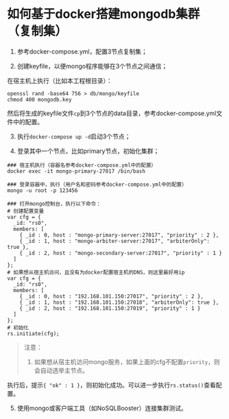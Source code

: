 # 如何基于docker搭建mongodb集群（复制集）

1. 参考docker-compose.yml，配置3节点复制集；

2. 创建keyfile，以便mongo程序能够在3个节点之间通信；

在宿主机上执行（比如本工程根目录）：

```
openssl rand -base64 756 > db/mongo/keyfile
chmod 400 mongodb.key
```

然后将生成的keyfile文件`cp`到3个节点的data目录，参考docker-compose.yml文件中的配置。

3. 执行`docker-compose up -d`启动3个节点；

4. 登录其中一个节点，比如primary节点，初始化集群；

```
### 宿主机执行（容器名参考docker-compose.yml中的配置）
docker exec -it mongo-primary-27017 /bin/bash

### 登录容器中，执行（用户名和密码参考docker-compose.yml中的配置）
mongo -u root -p 123456

### 打开mongo控制台，执行以下命令：
# 创建配置变量
var cfg = {
  _id: "rs0",
  members: [
    { _id : 0, host : "mongo-primary-server:27017", "priority" : 2 },
    { _id : 1, host : "mongo-arbiter-server:27017", "arbiterOnly": true },
    { _id : 2, host : "mongo-secondary-server:27017", "priority" : 1 }
  ]
};
# 如果想从宿主机访问，且没有为docker配置宿主机的DNS，则这里最好用ip
var cfg = {
  _id: "rs0",
  members: [
    { _id : 0, host : "192.168.101.150:27017", "priority" : 2 },
    { _id : 1, host : "192.168.101.150:27018", "arbiterOnly": true },
    { _id : 2, host : "192.168.101.150:27019", "priority" : 1 }
  ]
};
# 初始化
rs.initiate(cfg);
```

> 注意：
> 1. 如果想从宿主机访问mongo服务，如果上面的cfg不配置`priority`，则会自动选举主节点。

执行后，提示`{ "ok" : 1 }`，则初始化成功。可以进一步执行`rs.status()`查看配置。

5. 使用mongo或客户端工具（如NoSQLBooster）连接集群测试。
